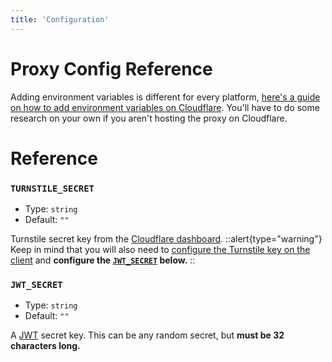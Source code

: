 ```yaml
---
title: 'Configuration'
---
```


# Proxy Config Reference

Adding environment variables is different for every platform, [here's a guide on how to add environment variables on Cloudflare](https://developers.cloudflare.com/workers/configuration/environment-variables/#add-environment-variables-via-the-dashboard). You'll have to do some research on your own if you aren't hosting the proxy on Cloudflare.

# Reference

### `TURNSTILE_SECRET`

- Type: `string`
- Default: `""`

Turnstile secret key from the [Cloudflare dashboard](https://dash.cloudflare.com/sign-up?to=/:account/turnstile).
::alert{type="warning"}
Keep in mind that you will also need to [configure the Turnstile key on the client](../3.client/3.configuration.md#vite_turnstile_key) and **configure the [`JWT_SECRET`](#jwt_secret) below.**
::

### `JWT_SECRET`

- Type: `string`
- Default: `""`

A [JWT](https://jwt.io/) secret key. This can be any random secret, but **must be 32 characters long.**
